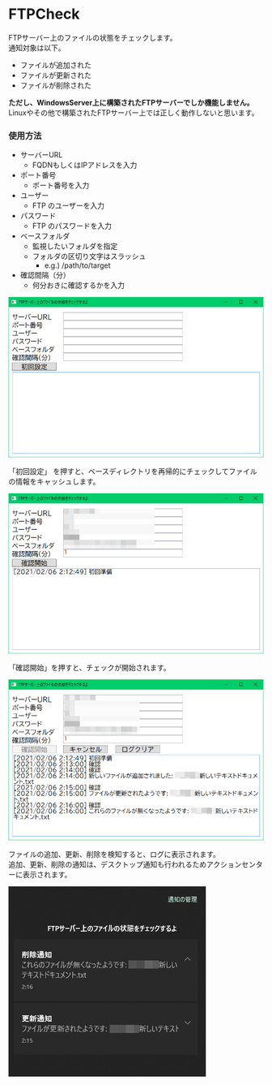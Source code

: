 # FTPCheck

FTPサーバー上のファイルの状態をチェックします。  
通知対象は以下。

- ファイルが追加された
- ファイルが更新された
- ファイルが削除された

**ただし、WindowsServer上に構築されたFTPサーバーでしか機能しません。**  
Linuxやその他で構築されたFTPサーバー上では正しく動作しないと思います。

### 使用方法

- サーバーURL
  - FQDNもしくはIPアドレスを入力
- ポート番号
  - ポート番号を入力
- ユーザー
  - FTP のユーザーを入力
- パスワード
  - FTP のパスワードを入力
- ベースフォルダ
  - 監視したいフォルダを指定
  - フォルダの区切り文字はスラッシュ
    - e.g.) /path/to/target
- 確認間隔（分）
  - 何分おきに確認するかを入力


![初期](./sample1.png)

「初回設定」 を押すと、ベースディレクトリを再帰的にチェックしてファイルの情報をキャッシュします。

![設定後](./sample2.png)

「確認開始」を押すと、チェックが開始されます。

![実行中](./sample3.png)

ファイルの追加、更新、削除を検知すると、ログに表示されます。  
追加、更新、削除の通知は、デスクトップ通知も行われるためアクションセンターに表示されます。

![アクションセンター](./sample4.png)
